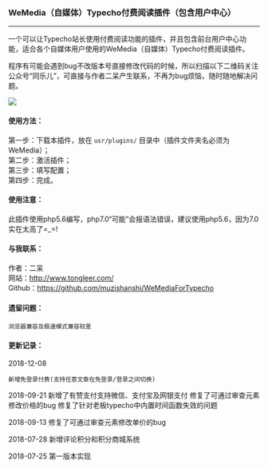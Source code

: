 ### WeMedia（自媒体）Typecho付费阅读插件（包含用户中心）
---

一个可以让Typecho站长使用付费阅读功能的插件，并且包含前台用户中心功能，适合各个自媒体用户使用的WeMedia（自媒体）Typecho付费阅读插件。

程序有可能会遇到bug不改版本号直接修改代码的时候，所以扫描以下二维码关注公众号“同乐儿”，可直接与作者二呆产生联系，不再为bug烦恼，随时随地解决问题。

<img src="http://me.tongleer.com/content/uploadfile/201706/008b1497454448.png">

#### 使用方法：
第一步：下载本插件，放在 `usr/plugins/` 目录中（插件文件夹名必须为WeMedia）；<br />
第二步：激活插件；<br />
第三步：填写配置；<br />
第四步：完成。

#### 使用注意：
此插件使用php5.6编写，php7.0“可能”会报语法错误，建议使用php5.6，因为7.0实在太高了=_=!

#### 与我联系：
作者：二呆<br />
网站：http://www.tongleer.com/<br />
Github：https://github.com/muzishanshi/WeMediaForTypecho

#### 遗留问题：
	浏览器兼容及极速模式兼容较差

#### 更新记录：
2018-12-08

	新增免登录付费(支持任意文章在免登录/登录之间切换)

2018-09-21 
	新增了有赞支付支持微信、支付宝及网银支付
	修复了可通过审查元素修改价格的bug
	修复了针对老板typecho中内置时间函数失效的问题

2018-09-13 修复了可通过审查元素修改单价的bug

2018-07-28 新增评论积分和积分商城系统

2018-07-25 第一版本实现